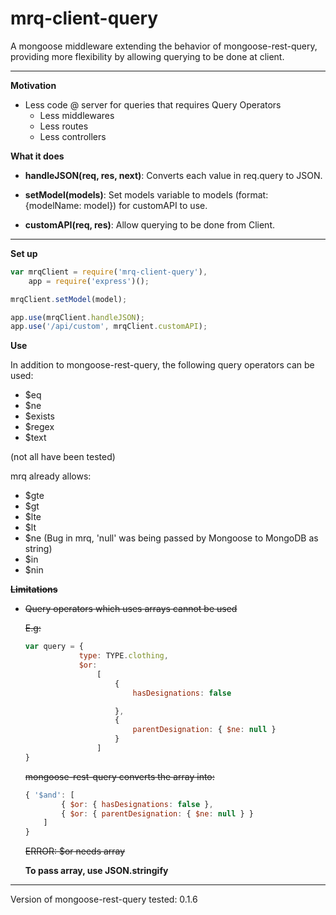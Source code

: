 # mrq-client-query
A mongoose middleware extending the behavior of mongoose-rest-query, providing more flexibility by allowing querying to be done at client.

----------

**Motivation**
- Less code @ server for queries that requires Query Operators
    - Less middlewares
    - Less routes
    - Less controllers

**What it does**

- **handleJSON(req, res, next)**: Converts each value in req.query to JSON.

- **setModel(models)**: Set models variable to models (format: {modelName: model}) for customAPI to use.

- **customAPI(req, res)**: Allow querying to be done from Client.

----------

**Set up**
```js
var mrqClient = require('mrq-client-query'),
    app = require('express')();

mrqClient.setModel(model);

app.use(mrqClient.handleJSON);
app.use('/api/custom', mrqClient.customAPI);
```

**Use**

In addition to mongoose-rest-query, the following query operators can be used:
- $eq
- $ne
- $exists
- $regex
- $text

(not all have been tested)

mrq already allows:
- $gte
- $gt
- $lte
- $lt
- $ne (Bug in mrq, 'null' was being passed by Mongoose to MongoDB as string)
- $in
- $nin

~~**Limitations**~~
- ~~Query operators which uses arrays cannot be used~~

    ~~E.g:~~

    ```js
    var query = {
                type: TYPE.clothing,
                $or:
                    [
                        {
                            hasDesignations: false

                        },
                        {
                            parentDesignation: { $ne: null }
                        }
                    ]
    }
    
    ```

    ~~mongoose-rest-query converts the array into:~~
    ```js
    { '$and': [ 
            { $or: { hasDesignations: false }, 
            { $or: { parentDesignation: { $ne: null } }
        ]
    }
    ```
    ~~ERROR: $or needs array~~

    **To pass array, use JSON.stringify**
    

----------

Version of mongoose-rest-query tested: 0.1.6